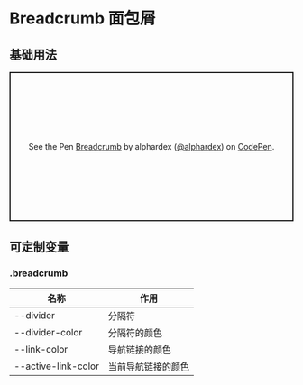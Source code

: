 # Breadcrumb 面包屑

## 基础用法

<p class="codepen" data-height="265" data-theme-id="dark" data-default-tab="css,result" data-user="alphardex" data-slug-hash="WNvLvgX" style="height: 265px; box-sizing: border-box; display: flex; align-items: center; justify-content: center; border: 2px solid; margin: 1em 0; padding: 1em;" data-pen-title="Breadcrumb">
  <span>See the Pen <a href="https://codepen.io/alphardex/pen/WNvLvgX">
  Breadcrumb</a> by alphardex (<a href="https://codepen.io/alphardex">@alphardex</a>)
  on <a href="https://codepen.io">CodePen</a>.</span>
</p>
<script async src="https://static.codepen.io/assets/embed/ei.js"></script>

## 可定制变量

### .breadcrumb

| 名称                | 作用               |
| ------------------- | ------------------ |
| --divider           | 分隔符             |
| --divider-color     | 分隔符的颜色       |
| --link-color        | 导航链接的颜色     |
| --active-link-color | 当前导航链接的颜色 |
